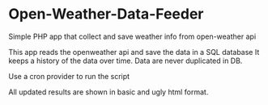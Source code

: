 

# Open-Weather-Data-Feeder

Simple PHP app that collect and save weather info from open-weather api



This app reads the openweather api and save the data in a SQL database
It keeps a history of the data over time. Data are never duplicated in DB.

Use a cron provider to run the script

All updated results are shown in basic and ugly html format.